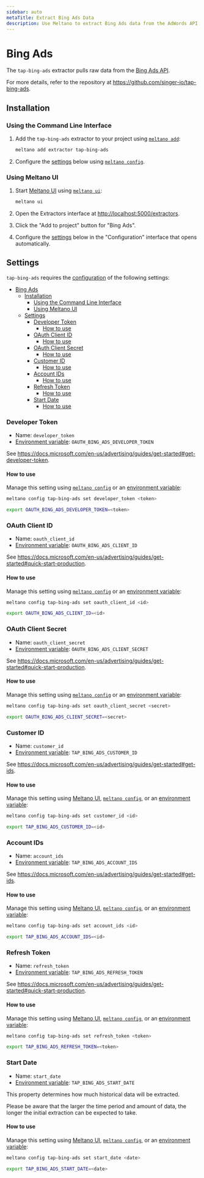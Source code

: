 ```yaml
---
sidebar: auto
metaTitle: Extract Bing Ads Data
description: Use Meltano to extract Bing Ads data from the AdWords API and insert it into Postgres, Snowflake, and more.
---
```


# Bing Ads

The `tap-bing-ads` extractor pulls raw data from the [Bing Ads API](https://docs.microsoft.com/en-us/advertising/guides/).

For more details, refer to the repository at <https://github.com/singer-io/tap-bing-ads>.

## Installation

### Using the Command Line Interface

1. Add the `tap-bing-ads` extractor to your project using [`meltano add`](/docs/command-line-interface.html#add):

    ```bash
    meltano add extractor tap-bing-ads
    ```

1. Configure the [settings](#settings) below using [`meltano config`](/docs/command-line-interface.html#config).

### Using Meltano UI

1. Start [Meltano UI](/docs/ui.html) using [`meltano ui`](/docs/command-line-interface.html#ui):

    ```bash
    meltano ui
    ```

1. Open the Extractors interface at <http://localhost:5000/extractors>.
1. Click the "Add to project" button for "Bing Ads".
1. Configure the [settings](#settings) below in the "Configuration" interface that opens automatically.

## Settings

`tap-bing-ads` requires the [configuration](/docs/configuration.html) of the following settings:

- [Bing Ads](#bing-ads)
  - [Installation](#installation)
    - [Using the Command Line Interface](#using-the-command-line-interface)
    - [Using Meltano UI](#using-meltano-ui)
  - [Settings](#settings)
    - [Developer Token](#developer-token)
      - [How to use](#how-to-use)
    - [OAuth Client ID](#oauth-client-id)
      - [How to use](#how-to-use-1)
    - [OAuth Client Secret](#oauth-client-secret)
      - [How to use](#how-to-use-2)
    - [Customer ID](#customer-id)
      - [How to use](#how-to-use-3)
    - [Account IDs](#account-ids)
      - [How to use](#how-to-use-4)
    - [Refresh Token](#refresh-token)
      - [How to use](#how-to-use-5)
    - [Start Date](#start-date)
      - [How to use](#how-to-use-6)

### Developer Token

- Name: `developer_token`
- [Environment variable](/docs/configuration.html#configuring-settings): `OAUTH_BING_ADS_DEVELOPER_TOKEN`

See <https://docs.microsoft.com/en-us/advertising/guides/get-started#get-developer-token>.

#### How to use

Manage this setting using [`meltano config`](/docs/command-line-interface.html#config) or an [environment variable](/docs/configuration.html#configuring-settings):

```bash
meltano config tap-bing-ads set developer_token <token>

export OAUTH_BING_ADS_DEVELOPER_TOKEN=<token>
```

### OAuth Client ID

- Name: `oauth_client_id`
- [Environment variable](/docs/configuration.html#configuring-settings): `OAUTH_BING_ADS_CLIENT_ID`

See <https://docs.microsoft.com/en-us/advertising/guides/get-started#quick-start-production>.

#### How to use

Manage this setting using [`meltano config`](/docs/command-line-interface.html#config) or an [environment variable](/docs/configuration.html#configuring-settings):

```bash
meltano config tap-bing-ads set oauth_client_id <id>

export OAUTH_BING_ADS_CLIENT_ID=<id>
```

### OAuth Client Secret

- Name: `oauth_client_secret`
- [Environment variable](/docs/configuration.html#configuring-settings): `OAUTH_BING_ADS_CLIENT_SECRET`

See <https://docs.microsoft.com/en-us/advertising/guides/get-started#quick-start-production>.

#### How to use

Manage this setting using [`meltano config`](/docs/command-line-interface.html#config) or an [environment variable](/docs/configuration.html#configuring-settings):

```bash
meltano config tap-bing-ads set oauth_client_secret <secret>

export OAUTH_BING_ADS_CLIENT_SECRET=<secret>
```

### Customer ID

- Name: `customer_id`
- [Environment variable](/docs/configuration.html#configuring-settings): `TAP_BING_ADS_CUSTOMER_ID`

See <https://docs.microsoft.com/en-us/advertising/guides/get-started#get-ids>.

#### How to use

Manage this setting using [Meltano UI](#using-meltano-ui), [`meltano config`](/docs/command-line-interface.html#config), or an [environment variable](/docs/configuration.html#configuring-settings):

```bash
meltano config tap-bing-ads set customer_id <id>

export TAP_BING_ADS_CUSTOMER_ID=<id>
```

### Account IDs

- Name: `account_ids`
- [Environment variable](/docs/configuration.html#configuring-settings): `TAP_BING_ADS_ACCOUNT_IDS`

See <https://docs.microsoft.com/en-us/advertising/guides/get-started#get-ids>.

#### How to use

Manage this setting using [Meltano UI](#using-meltano-ui), [`meltano config`](/docs/command-line-interface.html#config), or an [environment variable](/docs/configuration.html#configuring-settings):

```bash
meltano config tap-bing-ads set account_ids <id>

export TAP_BING_ADS_ACCOUNT_IDS=<id>
```

### Refresh Token

- Name: `refresh_token`
- [Environment variable](/docs/configuration.html#configuring-settings): `TAP_BING_ADS_REFRESH_TOKEN`

See <https://docs.microsoft.com/en-us/advertising/guides/get-started#quick-start-production>.

#### How to use

Manage this setting using [Meltano UI](#using-meltano-ui), [`meltano config`](/docs/command-line-interface.html#config), or an [environment variable](/docs/configuration.html#configuring-settings):

```bash
meltano config tap-bing-ads set refresh_token <token>

export TAP_BING_ADS_REFRESH_TOKEN=<token>
```

### Start Date

- Name: `start_date`
- [Environment variable](/docs/configuration.html#configuring-settings): `TAP_BING_ADS_START_DATE`

This property determines how much historical data will be extracted.

Please be aware that the larger the time period and amount of data, the longer the initial extraction can be expected to take.

#### How to use

Manage this setting using [Meltano UI](#using-meltano-ui), [`meltano config`](/docs/command-line-interface.html#config), or an [environment variable](/docs/configuration.html#configuring-settings):

```bash
meltano config tap-bing-ads set start_date <date>

export TAP_BING_ADS_START_DATE=<date>
```
